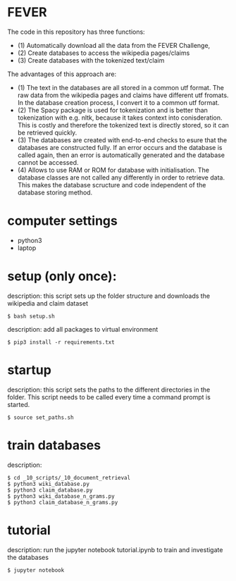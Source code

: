 # FEVER
The code in this repository has three functions: 
- (1) Automatically download all the data from the FEVER Challenge, 
- (2) Create databases to access the wikipedia pages/claims
- (3) Create databases with the tokenized text/claim

The advantages of this approach are:
- (1) The text in the databases are all stored in a common utf format. The raw data from the wikipedia pages and claims have different utf fromats. In the database creation process, I convert it to a common utf format.
- (2) The Spacy package is used for tokenization and is better than tokenization with e.g. nltk, because it takes context into conisderation. This is costly and therefore the tokenized text is directly stored, so it can be retrieved quickly. 
- (3) The databases are created with end-to-end checks to esure that the databases are constructed fully. If an error occurs and the database is called again, then an error is automatically generated and the database cannot be accessed. 
- (4) Allows to use RAM or ROM for database with initialisation. The database classes are not called any differently in order to retrieve data. This makes the database scructure and code independent of the database storing method.


# computer settings
- python3
- laptop

# setup (only once): 
description: this script sets up the folder structure and downloads the wikipedia and claim dataset 

    $ bash setup.sh

description: add all packages to virtual environment

    $ pip3 install -r requirements.txt

# startup
description: this script sets the paths to the different directories in the folder. 
This script needs to be called every time a command prompt is started.

    $ source set_paths.sh

# train databases
description: 

    $ cd _10_scripts/_10_document_retrieval
    $ python3 wiki_database.py
    $ python3 claim_database.py
    $ python3 wiki_database_n_grams.py
    $ python3 claim_database_n_grams.py

# tutorial
description: run the jupyter notebook tutorial.ipynb to train and investigate the databases

    $ jupyter notebook
